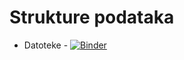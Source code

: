 # Strukture podataka

* Datoteke  - [![Binder](https://mybinder.org/badge_logo.svg)](https://mybinder.org/v2/gh/fsr-sp/sp-2019-2/master?filepath=Datoteke%2FDatoteke.ipynb)
